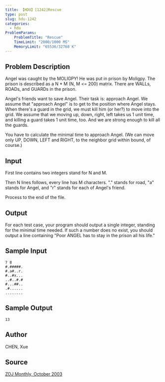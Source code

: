 ```yaml
---
title: 【HDU】[1242]Rescue
type: post
slug: hdu-1242
categories:
  - hdu
ProblemParams:
    ProblemTitle: "Rescue"
    TimeLimit: "2000/1000 MS"
    MemoryLimit: "65536/32768 K"
---
```


## Problem Description

Angel was caught by the MOLIGPY! He was put in prison by Moligpy. The prison is described as a N \* M (N, M <= 200) matrix. There are WALLs, ROADs, and GUARDs in the prison.  
  
Angel's friends want to save Angel. Their task is: approach Angel. We assume that "approach Angel" is to get to the position where Angel stays. When there's a guard in the grid, we must kill him (or her?) to move into the grid. We assume that we moving up, down, right, left takes us 1 unit time, and killing a guard takes 1 unit time, too. And we are strong enough to kill all the guards.  
  
You have to calculate the minimal time to approach Angel. (We can move only UP, DOWN, LEFT and RIGHT, to the neighbor grid within bound, of course.)

## Input

First line contains two integers stand for N and M.  
  
Then N lines follows, every line has M characters. "." stands for road, "a" stands for Angel, and "r" stands for each of Angel's friend.  
  
Process to the end of the file.

## Output

For each test case, your program should output a single integer, standing for the minimal time needed. If such a number does no exist, you should output a line containing "Poor ANGEL has to stay in the prison all his life."

## Sample Input

```
7 8
#.#####.
#.a#..r.
#..#x...
..#..#.#
#...##..
.#......
........

```

## Sample Output

```
13

```

## Author

CHEN, Xue

## Source

[ZOJ Monthly, October 2003](https://acm.hdu.edu.cn//search.php?field=problem&key=ZOJ+Monthly%2C+October+2003&source=1&searchmode=source)
